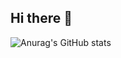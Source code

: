 ## Hi there 👋
![Anurag's GitHub stats](https://github-readme-stats.vercel.app/api?username=mohamedadel77&show_icons=true&theme=transparent&hide=contribs,prs)

